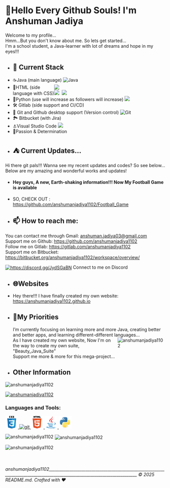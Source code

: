 # 👋Hello Every Github Souls! I'm Anshuman Jadiya
Welcome to my profile...                                                                                                                                                                  
Hmm...But you don't know about me. So lets get started...                                                                                                                                     
I'm a school student, a Java-learner with lot of dreams and hope in my eyes!!! 


<!--
**anshumanjadiya1102/anshumanjadiya1102** is a ✨ _special_ ✨ repository because its `README.md` (this file) appears on your GitHub profile.

Here are some ideas to get you started:-->
-  ## 🌱 Current Stack
 - ☕Java (main language) ![Java](https://img.shields.io/badge/Java-000000?style=for-the-badge&logo=openjdk&logoColor=white)<img src="https://raw.githubusercontent.com/sanjay-kv/sanjay-kv/main/Assets/illustration.png" min-width="300px" max-width="300px" width="350px" align="right"> 
 - 📕HTML (side language with CSS)<img src="https://img.shields.io/badge/-HTML5-DE5934?logo=HTML5&logoColor=white&style=flat">&nbsp;
<img src="https://img.shields.io/badge/-CSS3-2275B2?logo=CSS3&logoColor=white&style=flat"> &nbsp;
 - 🗽Python (use will increase as followers will increase) <img src="https://img.shields.io/badge/-python-437CAC?logo=python&logoColor=white&style=flat">
 - 🛠 Gitlab (side support and CI/CD)
 - 🚀 Git and Github desktop support (Version control)  ![Git](https://img.shields.io/badge/-Git-F05032?style=flat-square&logo=git&logoColor=white)
 - 🏞 Bitbucket (with Jira)
 - ⚓Visual Studio Code <img src="https://img.shields.io/badge/-Visual%20Studio%20Code-25AEF4?logo=visualstudio&logoColor=white&style=flat">
 - 🎨Passion & Determination
- ## ⛺ Current Updates...
 Hi there git pals!!! Wanna see my recent updates and codes?                                                                                                                                So see below... Below are my amazing and wonderful works and updates!                            
 - #### Hey guys, A new, Earth-shaking information!!! Now My Football Game is available 
 - SO, CHECK OUT : https://github.com/anshumanjadiya1102/Football_Game
- ## 📫 How to reach me:
You can contact me through Gmail: anshuman.jadiya03@gmail.com                                                                                                                              
Support me on Github: https://github.com/anshumanjadiya1102                                                                                                                                
Follow me on Gitlab: https://gitlab.com/anshumanjadiya1102 <br>
Support me on Bitbucket: https://bitbucket.org/anshumanjadiya1102/workspace/overview/
<p align="left"><a href="https://discord.gg/https://discord.gg/JydSGaBN" target="blank"><img align="center" src="https://raw.githubusercontent.com/rahuldkjain/github-profile-readme-generator/master/src/images/icons/Social/discord.svg" alt="https://discord.gg/JydSGaBN" height="30" width="40" /></a> Connect to me on Discord
</p>

- ## 🌐Websites
-  Hey there!!! I have finally created my own website: https://anshumanjadiya1102.github.io

<!--- 1st Section on Curated Articles -->
- ## <b> 🔭My Priorities</b>
  I’m currently focusing on learning more and more Java, creating better and better apps, and learning different-different languages...<br> <img src="https://i.pinimg.com/originals/46/41/61/4641611401ecb508c625eebe448da663.gif" width="150" height="150" align="right" alt="anshumanjadiya1102">
  As I have created my own website, Now I'm on the way to create my own suite, "Beauty_Java_Suite"<br>
  Support me more & more for this mega-project...<br>



- ## Other Information
  
<p align="centre"> <img src="https://komarev.com/ghpvc/?username=anshumanjadiya1102&label=Profile%20views&color=0e75b6&style=dracula" alt="anshumanjadiya1102" /> </p>

<p align="left"> <a href="https://github.com/ryo-ma/github-profile-trophy"><img src="https://github-profile-trophy.vercel.app/?username=anshumanjadiya1102&style=dracula" alt="anshumanjadiya1102" /></a> </p>

<p align="centre">
</p>

<h3 align="left">Languages and Tools:</h3>
<p align="left"> <a href="https://www.w3schools.com/css/" target="_blank" rel="noreferrer"> <img src="https://raw.githubusercontent.com/devicons/devicon/master/icons/css3/css3-original-wordmark.svg" alt="css3" width="40" height="40"/> </a> <a href="https://git-scm.com/" target="_blank" rel="noreferrer"> <img src="https://www.vectorlogo.zone/logos/git-scm/git-scm-icon.svg" alt="git" width="40" height="40"/> </a> <a href="https://www.w3.org/html/" target="_blank" rel="noreferrer"> <img src="https://raw.githubusercontent.com/devicons/devicon/master/icons/html5/html5-original-wordmark.svg" alt="html5" width="40" height="40"/> </a> <a href="https://www.java.com" target="_blank" rel="noreferrer"> <img src="https://raw.githubusercontent.com/devicons/devicon/master/icons/java/java-original.svg" alt="java" width="40" height="40"/> </a> <a href="https://www.python.org" target="_blank" rel="noreferrer"> <img src="https://raw.githubusercontent.com/devicons/devicon/master/icons/python/python-original.svg" alt="python" width="40" height="40"/> </a> </p>

<p><img align="left" src="https://github-readme-stats.vercel.app/api/top-langs?username=anshumanjadiya1102&show_icons=true&locale=en&layout=compact" alt="anshumanjadiya1102" /></p>

<p>&nbsp;<img align="center" src="https://github-readme-stats.vercel.app/api?username=anshumanjadiya1102&show_icons=true&locale=en" alt="anshumanjadiya1102" /></p>

<p><img align="center" src="https://github-readme-streak-stats.herokuapp.com/?user=anshumanjadiya1102&" alt="anshumanjadiya1102" /></p>
<br>

###### anshumanjadiya1102__________________________________________________________________________________________________________________________ © 2025 README.md. Crafted with ❤️


                                                                                                                                                                                         

